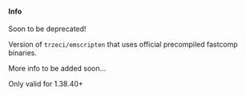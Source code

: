 #### Info

Soon to be deprecated!

Version of `trzeci/emscripten` that uses official precompiled fastcomp binaries.

More info to be added soon...

Only valid for 1.38.40+
